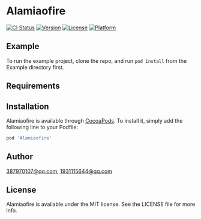# Alamiaofire

[![CI Status](https://img.shields.io/travis/387970107@qq.com/Alamiaofire.svg?style=flat)](https://travis-ci.org/387970107@qq.com/Alamiaofire)
[![Version](https://img.shields.io/cocoapods/v/Alamiaofire.svg?style=flat)](https://cocoapods.org/pods/Alamiaofire)
[![License](https://img.shields.io/cocoapods/l/Alamiaofire.svg?style=flat)](https://cocoapods.org/pods/Alamiaofire)
[![Platform](https://img.shields.io/cocoapods/p/Alamiaofire.svg?style=flat)](https://cocoapods.org/pods/Alamiaofire)

## Example

To run the example project, clone the repo, and run `pod install` from the Example directory first.

## Requirements

## Installation

Alamiaofire is available through [CocoaPods](https://cocoapods.org). To install
it, simply add the following line to your Podfile:

```ruby
pod 'Alamiaofire'
```

## Author

387970107@qq.com, 1931115644@qq.com

## License

Alamiaofire is available under the MIT license. See the LICENSE file for more info.
